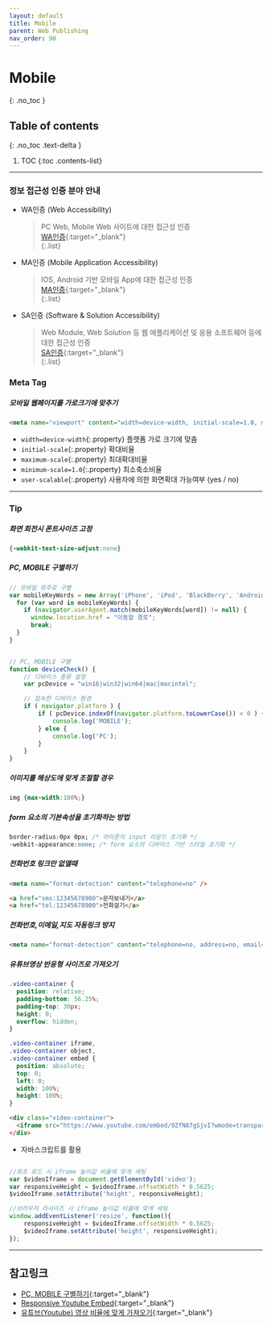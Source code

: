 ```yaml
---
layout: default
title: Mobile
parent: Web Publishing
nav_order: 90
---
```


# Mobile
{: .no_toc }

## Table of contents
{: .no_toc .text-delta }

1. TOC
{:toc .contents-list}

---

### 정보 접근성 인증 분야 안내
 
- WA인증 (Web Accessibility)
  > PC Web, Mobile Web 사이트에 대한 접근성 인증<br>
  [WA인증](www.webwatch.or.kr/wac){:target="_blank"}<br>
  {:.list}
 
- MA인증 (Mobile Application Accessibility)<br>
  > IOS, Android 기반 모바일 App에 대한 접근성 인증<br>
  [MA인증](www.webwatch.or.kr/mac){:target="_blank"}<br>
  {:.list}
 
- SA인증 (Software & Solution Accessibility)
  > Web Module, Web Solution 등 웹 애플리케이션 및 응용 소프트웨어 등에 대한 접근성 인증<br>
  [SA인증](www.webwatch.or.kr/sac){:target="_blank"}<br>
  {:.list}

### Meta Tag

##### 모바일 웹페이지를 가로크기에 맞추기

  ```html
  <meta name="viewport" content="width=device-width, initial-scale=1.0, maximum-scale=1.0, minimum-scale=1.0, user-scalable=no, target-densitydpi=medium-dpi">
  ```
  - `width=device-width`{:.property}  플랫폼 가로 크기에 맞춤
  - `initial-scale`{:.property}  확대비율
  - `maximum-scale`{:.property}  최대확대비율
  - `minimum-scale=1.0`{:.property}  최소축소비율
  - `user-scalable`{:.property}  사용자에 의한 화면확대 가능여부 (yes / no)

---


### Tip

##### 화면 회전시 폰트사이즈 고정
  ```css
  {-webkit-text-size-adjust:none}
  ```

##### PC, MOBILE 구별하기
  ```js
  // 모바일 위주로 구별
  var mobileKeyWords = new Array('iPhone', 'iPod', 'BlackBerry', 'Android', 'Windows CE', 'Windows CE;', 'LG', 'MOT', 'SAMSUNG', 'SonyEricsson', 'Mobile', 'Symbian', 'Opera Mobi', 'Opera Mini', 'IEmobile');
    for (var word in mobileKeyWords) {
      if (navigator.userAgent.match(mobileKeyWords[word]) != null) {
        window.location.href = "이동할 경로";
        break;
    }
  }


  // PC, MOBILE 구별
  function deviceCheck() {
      // 디바이스 종류 설정
      var pcDevice = "win16|win32|win64|mac|macintel";
  
      // 접속한 디바이스 환경
      if ( navigator.platform ) {
          if ( pcDevice.indexOf(navigator.platform.toLowerCase()) < 0 ) {
              console.log('MOBILE');
          } else {
              console.log('PC');
          }
      }
  }
  ```

##### 이미지를 해상도에 맞게 조절할 경우

```css
img {max-width:100%;}
```

##### form 요소의 기본속성을 초기화하는 방법
  ```css
  border-radius:0px 0px; /* 아이폰의 input 라운드 초기화 */
  -webkit-appearance:none; /* form 요소의 디바이스 기반 스타일 초기화 */
  ```

##### 전화번호 링크만 없앨때
  ```html
  <meta name="format-detection" content="telephone=no" />

  <a href="sms:12345678900">문자보내기</a>
  <a href="tel:12345678900">전화걸기</a> 
  ```

##### 전화번호,이메일,지도 자동링크 방지
  ```html
  <meta name="format-detection" content="telephone=no, address=no, email=no" />
  ```
  

##### 유튜브영상 반응형 사이즈로 가져오기
```css
.video-container {
  position: relative;
  padding-bottom: 56.25%;
  padding-top: 30px;
  height: 0;
  overflow: hidden;
}

.video-container iframe,
.video-container object,
.video-container embed {
  position: absolute;
  top: 0;
  left: 0;
  width: 100%;
  height: 100%;
}
```

```html
<div class="video-container">
  <iframe src="https://www.youtube.com/embed/9ZfN87gSjvI?wmode=transparent;rel=0&amp;showinfo=0;autoplay=0;vq=hd1080;autohide;" frameborder="0" allow="accelerometer; autoplay; encrypted-media; gyroscope; picture-in-picture" allowfullscreen ></iframe>
</div>
```

* 자바스크립트를 활용

```js

//최초 로드 시 iframe 높이값 비율에 맞게 세팅
var $videoIframe = document.getElementById('video');
var responsiveHeight = $videoIframe.offsetWidth * 0.5625;
$videoIframe.setAttribute('height', responsiveHeight);

//브라우저 리사이즈 시 iframe 높이값 비율에 맞게 세팅
window.addEventListener('resize', function(){
    responsiveHeight = $videoIframe.offsetWidth * 0.5625;
    $videoIframe.setAttribute('height', responsiveHeight);
});
```

---

## 참고링크
- [PC, MOBILE 구별하기](https://studyhardgogo.tistory.com/139){:target="_blank"}
- [Responsive Youtube Embed](https://www.avexdesigns.com/blog/responsive-youtube-embed){:target="_blank"}
- [유튜브(Youtube) 영상 비율에 맞게 가져오기](https://code-study.tistory.com/35){:target="_blank"}